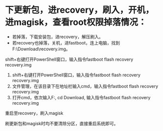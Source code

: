 # 下更新包，进recovery，刷入，开机，进magisk，查看root权限掉落情况：

- 若掉落，下载安装包，进recovery，解压刷入。
- 若recovery也掉落，关机，进fastboot，连上电脑，找到F:\Download\recovery.img。

shift+右键打开PowerShell窗口，输入指令fastboot flash recovery recovery.img

1. shift+右键打开PowerShell窗口，输入指令fastboot flash recovery recovery.img
2. 文件管理，在该目录下在地址栏输入cmd，输入指令fastboot flash recovery recovery.img
3. 打开cmd，依次输入F:, cd Download, 输入指令fastboot flash recovery recovery.img

重启至recovery，刷入magisk

刷更新包和magisk时均不要清除分区，直接重启系统即可。

